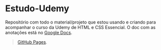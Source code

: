 # Estudo-Udemy

Repositório com todo o material/projeto que estou usando e criando para acompanhar o curso da Udemy de HTML e CSS Essencial.
O doc com as anotações está no [Google Docs](https://docs.google.com/document/d/1HJ3K_43R28zds7dVf1LZM0BdVVdRDwL38e3mYwaEyLY/edit?usp=sharing).

>[GitHub Pages](https://jeffersonleitef.github.io/PJ1_Estudo-Udemy_HTML-CSS-Essencial-Jeff/).
